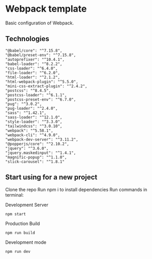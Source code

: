 # Webpack template
Basic configuration of Webpack.

## Technologies
    "@babel/core": "^7.15.8",
    "@babel/preset-env": "^7.15.8",
    "autoprefixer": "^10.4.1",
    "babel-loader": "^8.2.2",
    "css-loader": "^6.4.0",
    "file-loader": "^6.2.0",
    "html-loader": "^2.1.2",
    "html-webpack-plugin": "^5.5.0",
    "mini-css-extract-plugin": "^2.4.2",
    "postcss": "^8.4.5",
    "postcss-loader": "^6.1.1",
    "postcss-preset-env": "^6.7.0",
    "pug": "^3.0.2",
    "pug-loader": "^2.4.0",
    "sass": "^1.42.1",
    "sass-loader": "^12.1.0",
    "style-loader": "^3.3.0",
    "tailwindcss": "^3.0.10",
    "webpack": "^5.58.1",
    "webpack-cli": "^4.9.0",
    "webpack-dev-server": "^3.11.2",
    "@popperjs/core": "^2.10.2",
    "jquery": "^3.6.0",
    "jquery.maskedinput": "^1.4.1",
    "magnific-popup": "^1.1.0",
    "slick-carousel": "^1.8.1"

## Start using for a new project
Clone the repo
Run npm i to install dependencies
Run commands in terminal:

Development Server
```
npm start
```
Production Build
```
npm run build
```
Development mode
```
npm run dev
```
